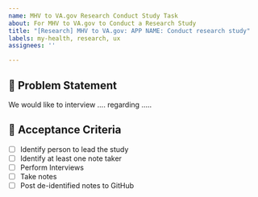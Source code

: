 ```yaml
---
name: MHV to VA.gov Research Conduct Study Task
about: For MHV to VA.gov to Conduct a Research Study
title: "[Research] MHV to VA.gov: APP NAME: Conduct research study"
labels: my-health, research, ux
assignees: ''

---
```


## :star2: Problem Statement
We would like to interview .... regarding .....

## :star2: Acceptance Criteria
- [ ] Identify person to lead the study
- [ ] Identify at least one note taker
- [ ] Perform Interviews
- [ ] Take notes
- [ ] Post de-identified notes to GitHub
